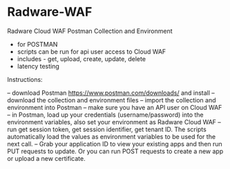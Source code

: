 # Radware-WAF

Radware Cloud WAF Postman Collection and Environment
- for POSTMAN
- scripts can be run for api user access to Cloud WAF
- includes - get, upload, create, update, delete 
- latency testing

Instructions:
        
– download Postman https://www.postman.com/downloads/ and install
– download the collection and environment files
– import the collection and environment into Postman
– make sure you have an API user on Cloud WAF
– in Postman, load up your credentials (username/password) into the environment variables, also set your environment as Radware Cloud WAF
– run get session token, get session identifier, get tenant ID.  The scripts automatically load the values as environment variables to be used for the next call.
– Grab your application ID to view your existing apps and then run PUT requests to update.  Or you can run POST requests to create a new app or upload a new certificate.
